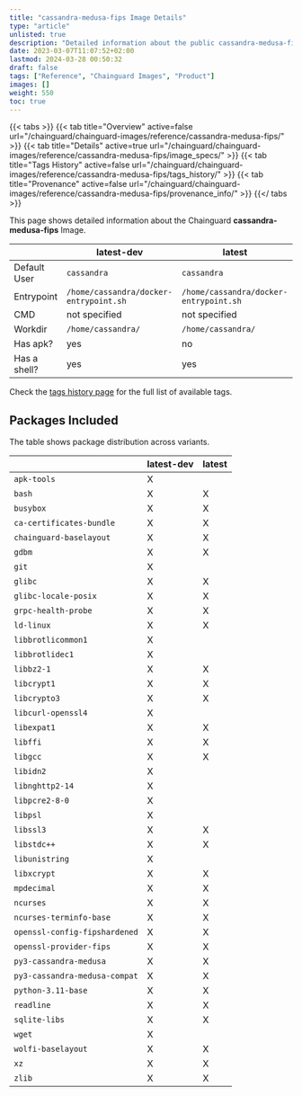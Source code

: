 ```yaml
---
title: "cassandra-medusa-fips Image Details"
type: "article"
unlisted: true
description: "Detailed information about the public cassandra-medusa-fips Chainguard Image."
date: 2023-03-07T11:07:52+02:00
lastmod: 2024-03-28 00:50:32
draft: false
tags: ["Reference", "Chainguard Images", "Product"]
images: []
weight: 550
toc: true
---
```


{{< tabs >}}
{{< tab title="Overview" active=false url="/chainguard/chainguard-images/reference/cassandra-medusa-fips/" >}}
{{< tab title="Details" active=true url="/chainguard/chainguard-images/reference/cassandra-medusa-fips/image_specs/" >}}
{{< tab title="Tags History" active=false url="/chainguard/chainguard-images/reference/cassandra-medusa-fips/tags_history/" >}}
{{< tab title="Provenance" active=false url="/chainguard/chainguard-images/reference/cassandra-medusa-fips/provenance_info/" >}}
{{</ tabs >}}

This page shows detailed information about the Chainguard **cassandra-medusa-fips** Image.

|              | latest-dev                             | latest                                 |
|--------------|----------------------------------------|----------------------------------------|
| Default User | `cassandra`                            | `cassandra`                            |
| Entrypoint   | `/home/cassandra/docker-entrypoint.sh` | `/home/cassandra/docker-entrypoint.sh` |
| CMD          | not specified                          | not specified                          |
| Workdir      | `/home/cassandra/`                     | `/home/cassandra/`                     |
| Has apk?     | yes                                    | no                                     |
| Has a shell? | yes                                    | yes                                    |

Check the [tags history page](/chainguard/chainguard-images/reference/cassandra-medusa-fips/tags_history/) for the full list of available tags.

## Packages Included
The table shows package distribution across variants.

|                               | latest-dev | latest |
|-------------------------------|------------|--------|
| `apk-tools`                   | X          |        |
| `bash`                        | X          | X      |
| `busybox`                     | X          | X      |
| `ca-certificates-bundle`      | X          | X      |
| `chainguard-baselayout`       | X          | X      |
| `gdbm`                        | X          | X      |
| `git`                         | X          |        |
| `glibc`                       | X          | X      |
| `glibc-locale-posix`          | X          | X      |
| `grpc-health-probe`           | X          | X      |
| `ld-linux`                    | X          | X      |
| `libbrotlicommon1`            | X          |        |
| `libbrotlidec1`               | X          |        |
| `libbz2-1`                    | X          | X      |
| `libcrypt1`                   | X          | X      |
| `libcrypto3`                  | X          | X      |
| `libcurl-openssl4`            | X          |        |
| `libexpat1`                   | X          | X      |
| `libffi`                      | X          | X      |
| `libgcc`                      | X          | X      |
| `libidn2`                     | X          |        |
| `libnghttp2-14`               | X          |        |
| `libpcre2-8-0`                | X          |        |
| `libpsl`                      | X          |        |
| `libssl3`                     | X          | X      |
| `libstdc++`                   | X          | X      |
| `libunistring`                | X          |        |
| `libxcrypt`                   | X          | X      |
| `mpdecimal`                   | X          | X      |
| `ncurses`                     | X          | X      |
| `ncurses-terminfo-base`       | X          | X      |
| `openssl-config-fipshardened` | X          | X      |
| `openssl-provider-fips`       | X          | X      |
| `py3-cassandra-medusa`        | X          | X      |
| `py3-cassandra-medusa-compat` | X          | X      |
| `python-3.11-base`            | X          | X      |
| `readline`                    | X          | X      |
| `sqlite-libs`                 | X          | X      |
| `wget`                        | X          |        |
| `wolfi-baselayout`            | X          | X      |
| `xz`                          | X          | X      |
| `zlib`                        | X          | X      |

